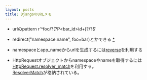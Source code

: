 ```yaml
---
layout: posts
title: DjangoのURLメモ 
---
```

* urlのpattern  r'^foo/?(?P<bar_id>\d+)?/?$'
   
* redirect("namespace:name", foo=bar)とかできる [*](https://docs.djangoproject.com/en/stable/topics/http/shortcuts/#examples) 

* namespaceとapp_nameからurlを生成するには[reverse](https://docs.djangoproject.com/en/dev/stable/urlresolvers/#reverse)を利用する

* HttpRequestオブジェクトからnamespaceやnameを取得するには[HttpRequest.resolver_match](https://docs.djangoproject.com/en/stable/ref/request-response/#django.http.HttpRequest.resolver_match)を利用する。   
[ResolverMatch](https://docs.djangoproject.com/en/stable/ref/urlresolvers/#django.core.urlresolvers.ResolverMatch)が格納されている。


